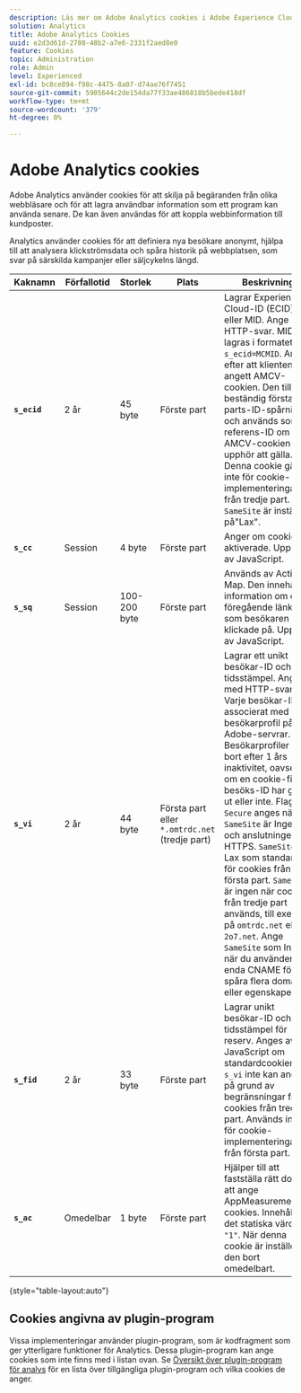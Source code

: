 ```yaml
---
description: Läs mer om Adobe Analytics cookies i Adobe Experience Cloud.
solution: Analytics
title: Adobe Analytics Cookies
uuid: e2d3d61d-2708-48b2-a7e6-2331f2aed8e0
feature: Cookies
topic: Administration
role: Admin
level: Experienced
exl-id: bc8ce894-f98c-4475-8a07-d74ae76f7451
source-git-commit: 5905644c2de154da77f33ae486818b5bede418df
workflow-type: tm+mt
source-wordcount: '379'
ht-degree: 0%

---
```


# Adobe Analytics cookies

Adobe Analytics använder cookies för att skilja på begäranden från olika webbläsare och för att lagra användbar information som ett program kan använda senare. De kan även användas för att koppla webbinformation till kundposter.

Analytics använder cookies för att definiera nya besökare anonymt, hjälpa till att analysera klickströmsdata och spåra historik på webbplatsen, som svar på särskilda kampanjer eller säljcykelns längd.

| Kaknamn | Förfallotid | Storlek | Plats | Beskrivning |
| --- | --- | --- | --- | --- |
| **`s_ecid`** | 2 år | 45 byte | Förste part | Lagrar Experience Cloud-ID (ECID) eller MID. Ange med HTTP-svar. MID lagras i formatet `s_ecid=MCMID`. Ange efter att klienten har angett AMCV-cookien. Den tillåter beständig första parts-ID-spårning och används som referens-ID om AMCV-cookien upphör att gälla. Denna cookie gäller inte för cookie-implementeringar från tredje part. `SameSite` är inställt på&quot;Lax&quot;. |
| **`s_cc`** | Session | 4 byte | Förste part | Anger om cookies är aktiverade. Uppsatt av JavaScript. |
| **`s_sq`** | Session | 100-200 byte | Förste part | Används av Activity Map. Den innehåller information om den föregående länken som besökaren klickade på. Uppsatt av JavaScript. |
| **`s_vi`** | 2 år | 44 byte | Första part eller `*.omtrdc.net` (tredje part) | Lagrar ett unikt besökar-ID och tidsstämpel. Ange med HTTP-svar. Varje besökar-ID är associerat med en besökarprofil på Adobe-servrar. Besökarprofiler tas bort efter 1 års inaktivitet, oavsett om en cookie-fil för besöks-ID har gått ut eller inte. Flaggan `Secure` anges när `SameSite` är Ingen och anslutningen är HTTPS. `SameSite` är Lax som standard för cookies från första part. `SameSite` är ingen när cookies från tredje part används, till exempel på `omtrdc.net` eller `2o7.net`. Ange `SameSite` som Ingen när du använder en enda CNAME för att spåra flera domäner eller egenskaper. |
| **`s_fid`** | 2 år | 33 byte | Förste part | Lagrar unikt besökar-ID och tidsstämpel för reserv. Anges av JavaScript om standardcookien `s_vi` inte kan anges på grund av begränsningar för cookies från tredje part. Används inte för cookie-implementeringar från första part. |
| **`s_ac`** | Omedelbar | 1 byte | Förste part | Hjälper till att fastställa rätt domän att ange AppMeasurementets cookies. Innehåller det statiska värdet `"1"`. När denna cookie är inställd tas den bort omedelbart. |

{style="table-layout:auto"}

## Cookies angivna av plugin-program

Vissa implementeringar använder plugin-program, som är kodfragment som ger ytterligare funktioner för Analytics. Dessa plugin-program kan ange cookies som inte finns med i listan ovan. Se [Översikt över plugin-program för analys](https://experienceleague.adobe.com/sv/docs/analytics/implementation/vars/plugins/impl-plugins) för en lista över tillgängliga plugin-program och vilka cookies de anger.
